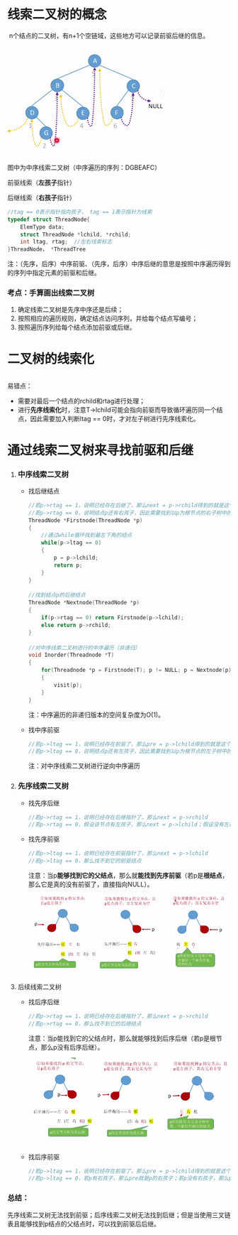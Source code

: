 # 线索二叉树的概念

​		n个结点的二叉树，有n+1个空链域，这些地方可以记录前驱后继的信息。

![image-20250528201527389](images/image-20250528201527389.png)

图中为中序线索二叉树（中序遍历的序列：DGBEAFC）

前驱线索（**左孩子**指针）

后继线索（**右孩子**指针）

```c++
//tag == 0表示指针指向孩子， tag == 1表示指针为线索
typedef struct ThreadNode{
    ElemType data;
    struct ThreadNode *lchild, *rchild;
    int ltag, rtag;  //左右线索标志
}ThreadNode， *ThreadTree
```



注：（先序，后序）中序前驱、（先序，后序）中序后继的意思是按照中序遍历得到的序列中指定元素的前驱和后继。



### 考点：手算画出线索二叉树

1. 确定线索二叉树是先序中序还是后续；
2. 按照相应的遍历规则，确定结点访问序列，并给每个结点写编号；
3. 按照遍历序列给每个结点添加前驱或后继。



# 二叉树的线索化

```c++

```

易错点：

- 需要对最后一个结点的rchild和rtag进行处理；
- 进行**先序线索化**时，注意T->lchild可能会指向前驱而导致循环遍历同一个结点，因此需要加入判断ltag == 0时，才对左子树进行先序线索化。



# 通过线索二叉树来寻找前驱和后继

1. ### 中序线索二叉树

   - 找后继结点

     ```c++
     //若p->rtag == 1，说明已经存在后继了，那么next = p->rchild得到的就是这个结点的后继结点
     //若p->rtag == 0，说明结点p还有右孩子，因此需要找到以p为根节点的右子树中的最左下角的结点作为其后继
     ThreadNode *Firstnode(ThreadNode *p)
     {
         //通过while循环找到最左下角的结点
         while(p->ltag == 0)
         {
             p = p->lchild;
             return p;
         }
     }
     
     //找到结点p的后继结点
     ThreadNode *Nextnode(ThreadNode *p)
     {
         if(p->rtag == 0) return Firstnode(p->lchild);
         else return p->rchild;
     }
     
     //对中序线索二叉树进行的中序遍历（非递归）
     void Inorder(Threadnode *T)
     {
         for(Threadnode *p = Firstnode(T); p != NULL; p = Nextnode(p))
         {
             visit(p);
         }
     }
     ```

     注：中序遍历的非递归版本的空间复杂度为O(1)。

   - 找中序前驱

     ```c++
     //若p->ltag == 1，说明已经存在前驱了，那么pre = p->lchild得到的就是这个结点的前驱结点
     //若p->ltag == 0，说明结点p还有左孩子，因此需要找到以p为根节点的左子树中的最右下角的结点作为其前驱
     ```

     注：对中序线索二叉树进行逆向中序遍历

2. ### 先序线索二叉树

   - 找先序后继

     ```c++
     //若p->rtag == 1，说明已经存在后继指针了，那么next = p->rchild
     //若p->rtag == 0，假设该节点有左孩子，那么next = p->lchild；假设没有左孩子，那么有孩子就是它的后继，next = p->rchild
     ```

     

   - 找先序前驱

     ```c++
     //若p->ltag == 1，说明已经存在前驱指针了，那么next = p->lchild
     //若p->ltag == 0，那么找不到它的前驱结点
     ```

     注意：当p**能够找到它的父结点**，那么就**能找到先序前驱**（若p是**根结点**，那么它是真的没有前驱了，直接指向NULL）。

     ![image-20250528210905479](images/image-20250528210905479.png)

3. 后续线索二叉树

   - 找后序后继

     ```c++
     //若p->rtag == 1，说明已经存在后继指针了，那么next = p->rchild
     //若p->rtag == 0，那么找不到它的后继结点
     ```

     注意：当p能找到它的父结点时，那么就能够找到后序后继（若p是根节点，那么p没有后序后继）。

     ![image-20250528211657872](images/image-20250528211657872.png)

   - 找后序前驱

     ```c++
     //若p->ltag == 1，说明已经存在前驱了，那么pre = p->lchild得到的就是这个结点的前驱结点
     //若p->ltag == 0，若p有右孩子，那么pre就是p的右孩子；若p没有右孩子，那么pre就是p的左孩子
     ```



### 总结：

​		先序线索二叉树无法找到前驱；后序线索二叉树无法找到后继；但是当使用三叉链表且能够找到p结点的父结点时，可以找到前驱后后继。